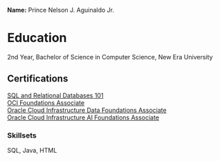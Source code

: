 **Name:** Prince Nelson J. Aguinaldo Jr.

<h1>Education</h1> 
2nd Year, Bachelor of Science in Computer Science, New Era University

<h2>Certifications</h2>
<a href="https://courses.cognitiveclass.ai/certificates/e1fc42ed2a854cd58cc16e940c6f73db">SQL and Relational Databases 101</a> <br>
<a href="https://github.com/user-attachments/files/18192222/eCertificate.pdf">OCI Foundations Associate</a> <br>
<a href="https://github.com/user-attachments/files/18192232/eCertificate.Data.pdf">Oracle Cloud Infrastructure Data Foundations Associate</a> <br>
<a href="https://github.com/user-attachments/files/18192291/eCertificate.AI.pdf">Oracle Cloud Infrastructure AI Foundations Associate</a>


<h3>Skillsets</h3>
SQL, Java, HTML
